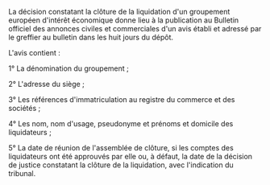  La décision constatant la clôture de la liquidation d'un groupement européen d'intérêt économique donne lieu à la publication au Bulletin officiel des annonces civiles et commerciales d'un avis établi et adressé par le greffier au bulletin dans les huit jours du dépôt.


L'avis contient :


1° La dénomination du groupement ;


2° L'adresse du siège ;


3° Les références d'immatriculation au registre du commerce et des sociétés ;


4° Les nom, nom d'usage, pseudonyme et prénoms et domicile des liquidateurs ;


5° La date de réunion de l'assemblée de clôture, si les comptes des liquidateurs ont été approuvés par elle ou, à défaut, la date de la décision de justice constatant la clôture de la liquidation, avec l'indication du tribunal.  



